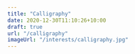 ```yaml
---
title: "Calligraphy"
date: 2020-12-30T11:10:26+10:00
draft: true
url: "/calligraphy"
imageUrl: "/interests/calligraphy.jpg"
---
```

